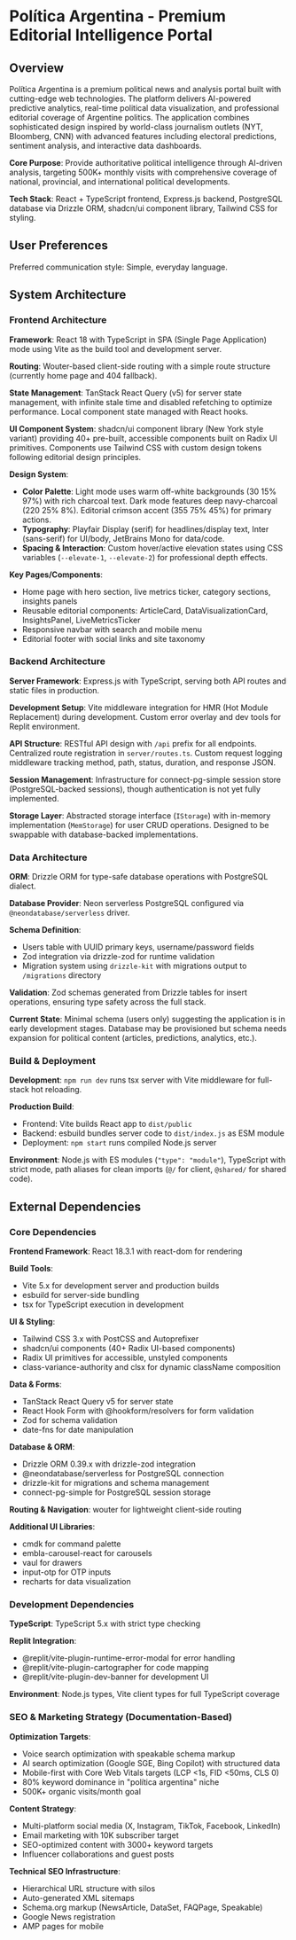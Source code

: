 # Política Argentina - Premium Editorial Intelligence Portal

## Overview

Política Argentina is a premium political news and analysis portal built with cutting-edge web technologies. The platform delivers AI-powered predictive analytics, real-time political data visualization, and professional editorial coverage of Argentine politics. The application combines sophisticated design inspired by world-class journalism outlets (NYT, Bloomberg, CNN) with advanced features including electoral predictions, sentiment analysis, and interactive data dashboards.

**Core Purpose**: Provide authoritative political intelligence through AI-driven analysis, targeting 500K+ monthly visits with comprehensive coverage of national, provincial, and international political developments.

**Tech Stack**: React + TypeScript frontend, Express.js backend, PostgreSQL database via Drizzle ORM, shadcn/ui component library, Tailwind CSS for styling.

## User Preferences

Preferred communication style: Simple, everyday language.

## System Architecture

### Frontend Architecture

**Framework**: React 18 with TypeScript in SPA (Single Page Application) mode using Vite as the build tool and development server.

**Routing**: Wouter-based client-side routing with a simple route structure (currently home page and 404 fallback).

**State Management**: TanStack React Query (v5) for server state management, with infinite stale time and disabled refetching to optimize performance. Local component state managed with React hooks.

**UI Component System**: shadcn/ui component library (New York style variant) providing 40+ pre-built, accessible components built on Radix UI primitives. Components use Tailwind CSS with custom design tokens following editorial design principles.

**Design System**: 
- **Color Palette**: Light mode uses warm off-white backgrounds (30 15% 97%) with rich charcoal text. Dark mode features deep navy-charcoal (220 25% 8%). Editorial crimson accent (355 75% 45%) for primary actions.
- **Typography**: Playfair Display (serif) for headlines/display text, Inter (sans-serif) for UI/body, JetBrains Mono for data/code.
- **Spacing & Interaction**: Custom hover/active elevation states using CSS variables (`--elevate-1`, `--elevate-2`) for professional depth effects.

**Key Pages/Components**:
- Home page with hero section, live metrics ticker, category sections, insights panels
- Reusable editorial components: ArticleCard, DataVisualizationCard, InsightsPanel, LiveMetricsTicker
- Responsive navbar with search and mobile menu
- Editorial footer with social links and site taxonomy

### Backend Architecture

**Server Framework**: Express.js with TypeScript, serving both API routes and static files in production.

**Development Setup**: Vite middleware integration for HMR (Hot Module Replacement) during development. Custom error overlay and dev tools for Replit environment.

**API Structure**: RESTful API design with `/api` prefix for all endpoints. Centralized route registration in `server/routes.ts`. Custom request logging middleware tracking method, path, status, duration, and response JSON.

**Session Management**: Infrastructure for connect-pg-simple session store (PostgreSQL-backed sessions), though authentication is not yet fully implemented.

**Storage Layer**: Abstracted storage interface (`IStorage`) with in-memory implementation (`MemStorage`) for user CRUD operations. Designed to be swappable with database-backed implementations.

### Data Architecture

**ORM**: Drizzle ORM for type-safe database operations with PostgreSQL dialect.

**Database Provider**: Neon serverless PostgreSQL configured via `@neondatabase/serverless` driver.

**Schema Definition**: 
- Users table with UUID primary keys, username/password fields
- Zod integration via drizzle-zod for runtime validation
- Migration system using `drizzle-kit` with migrations output to `/migrations` directory

**Validation**: Zod schemas generated from Drizzle tables for insert operations, ensuring type safety across the full stack.

**Current State**: Minimal schema (users only) suggesting the application is in early development stages. Database may be provisioned but schema needs expansion for political content (articles, predictions, analytics, etc.).

### Build & Deployment

**Development**: `npm run dev` runs tsx server with Vite middleware for full-stack hot reloading.

**Production Build**: 
- Frontend: Vite builds React app to `dist/public`
- Backend: esbuild bundles server code to `dist/index.js` as ESM module
- Deployment: `npm start` runs compiled Node.js server

**Environment**: Node.js with ES modules (`"type": "module"`), TypeScript with strict mode, path aliases for clean imports (`@/` for client, `@shared/` for shared code).

## External Dependencies

### Core Dependencies

**Frontend Framework**: React 18.3.1 with react-dom for rendering

**Build Tools**: 
- Vite 5.x for development server and production builds
- esbuild for server-side bundling
- tsx for TypeScript execution in development

**UI & Styling**:
- Tailwind CSS 3.x with PostCSS and Autoprefixer
- shadcn/ui components (40+ Radix UI-based components)
- Radix UI primitives for accessible, unstyled components
- class-variance-authority and clsx for dynamic className composition

**Data & Forms**:
- TanStack React Query v5 for server state
- React Hook Form with @hookform/resolvers for form validation
- Zod for schema validation
- date-fns for date manipulation

**Database & ORM**:
- Drizzle ORM 0.39.x with drizzle-zod integration
- @neondatabase/serverless for PostgreSQL connection
- drizzle-kit for migrations and schema management
- connect-pg-simple for PostgreSQL session storage

**Routing & Navigation**: wouter for lightweight client-side routing

**Additional UI Libraries**:
- cmdk for command palette
- embla-carousel-react for carousels
- vaul for drawers
- input-otp for OTP inputs
- recharts for data visualization

### Development Dependencies

**TypeScript**: TypeScript 5.x with strict type checking

**Replit Integration**:
- @replit/vite-plugin-runtime-error-modal for error handling
- @replit/vite-plugin-cartographer for code mapping
- @replit/vite-plugin-dev-banner for development UI

**Environment**: Node.js types, Vite client types for full TypeScript coverage

### SEO & Marketing Strategy (Documentation-Based)

**Optimization Targets**:
- Voice search optimization with speakable schema markup
- AI search optimization (Google SGE, Bing Copilot) with structured data
- Mobile-first with Core Web Vitals targets (LCP <1s, FID <50ms, CLS 0)
- 80% keyword dominance in "política argentina" niche
- 500K+ organic visits/month goal

**Content Strategy**:
- Multi-platform social media (X, Instagram, TikTok, Facebook, LinkedIn)
- Email marketing with 10K subscriber target
- SEO-optimized content with 3000+ keyword targets
- Influencer collaborations and guest posts

**Technical SEO Infrastructure**:
- Hierarchical URL structure with silos
- Auto-generated XML sitemaps
- Schema.org markup (NewsArticle, DataSet, FAQPage, Speakable)
- Google News registration
- AMP pages for mobile